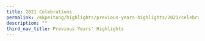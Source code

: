 ```yaml
---
title: 2021 Celebrations
permalink: /mkpeitong/highlights/previous-years-highlights/2021/celebrations/
description: ""
third_nav_title: Previous Years' Highlights
---
```

